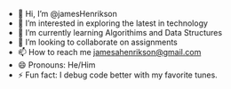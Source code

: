 - 👋 Hi, I’m @jamesHenrikson
- 👀 I’m interested in exploring the latest in technology
- 🌱 I’m currently learning Algorithims and Data Structures
- 💞️ I’m looking to collaborate on assignments
- 📫 How to reach me jamesahenrikson@gmail.com
- 😄 Pronouns: He/Him
- ⚡ Fun fact: I debug code better with my favorite tunes.

<!---
jamesHenrikson/jamesHenrikson is a ✨ special ✨ repository because its `README.md` (this file) appears on your GitHub profile.
You can click the Preview link to take a look at your changes.
--->
